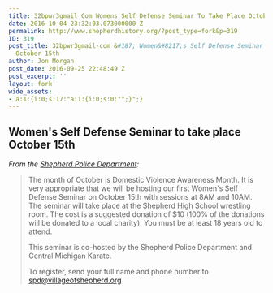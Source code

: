 ```yaml
---
title: 32bpwr3gmail Com Womens Self Defense Seminar To Take Place October 15th
date: 2016-10-04 23:32:03.073000000 Z
permalink: http://www.shepherdhistory.org/?post_type=fork&p=319
ID: 319
post_title: 32bpwr3gmail-com &#187; Women&#8217;s Self Defense Seminar to take place
  October 15th
author: Jon Morgan
post_date: 2016-09-25 22:48:49 Z
post_excerpt: ''
layout: fork
wide_assets:
- a:1:{i:0;s:17:"a:1:{i:0;s:0:"";}";}
---
```


## Women's Self Defense Seminar to take place October 15th
<em>From the <a href="">Shepherd Police Department</a>:</em>

<blockquote>The month of October is Domestic Violence Awareness Month. It is very appropriate that we will be hosting our first Women's Self Defense Seminar on October 15th with sessions at 8AM and 10AM. The seminar will take place at the Shepherd High School wrestling room. The cost is a suggested donation of $10 (100% of the donations will be donated to a local charity). You must be at least 18 years old to attend.

This seminar is co-hosted by the Shepherd Police Department and Central Michigan Karate.

To register, send your full name and phone number to spd@villageofshepherd.org</blockquote>